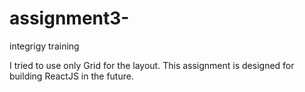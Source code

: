 # assignment3-
integrigy training 

I tried to use only Grid for the layout.
This assignment is designed for building ReactJS in the future. 
